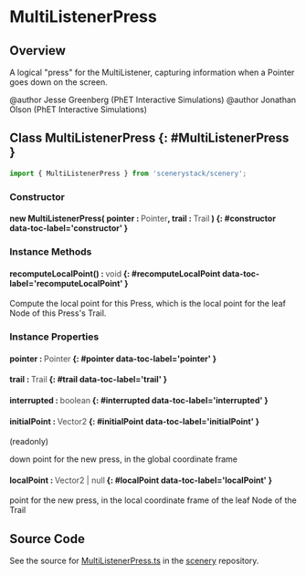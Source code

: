 # MultiListenerPress

## Overview

A logical "press" for the MultiListener, capturing information when a Pointer goes down on the screen.

@author Jesse Greenberg (PhET Interactive Simulations)
@author Jonathan Olson (PhET Interactive Simulations)

## Class MultiListenerPress {: #MultiListenerPress }


```js
import { MultiListenerPress } from 'scenerystack/scenery';
```
### Constructor

#### new MultiListenerPress( pointer : <span style="font-weight: 400; opacity: 80%;">Pointer</span>, trail : <span style="font-weight: 400; opacity: 80%;">Trail</span> ) {: #constructor data-toc-label='constructor' }

### Instance Methods

#### recomputeLocalPoint() : <span style="font-weight: 400; opacity: 80%;">void</span> {: #recomputeLocalPoint data-toc-label='recomputeLocalPoint' }

Compute the local point for this Press, which is the local point for the leaf Node of this Press's Trail.

### Instance Properties

#### pointer : <span style="font-weight: 400; opacity: 80%;">Pointer</span> {: #pointer data-toc-label='pointer' }

#### trail : <span style="font-weight: 400; opacity: 80%;">Trail</span> {: #trail data-toc-label='trail' }

#### interrupted : <span style="font-weight: 400; opacity: 80%;">boolean</span> {: #interrupted data-toc-label='interrupted' }

#### initialPoint : <span style="font-weight: 400; opacity: 80%;">Vector2</span> {: #initialPoint data-toc-label='initialPoint' }

(readonly)

down point for the new press, in the global coordinate frame

#### localPoint : <span style="font-weight: 400; opacity: 80%;">Vector2 | null</span> {: #localPoint data-toc-label='localPoint' }

point for the new press, in the local coordinate frame of the leaf Node of the Trail



## Source Code

See the source for [MultiListenerPress.ts](https://github.com/phetsims/scenery/blob/main/js/listeners/MultiListenerPress.ts) in the [scenery](https://github.com/phetsims/scenery) repository.
